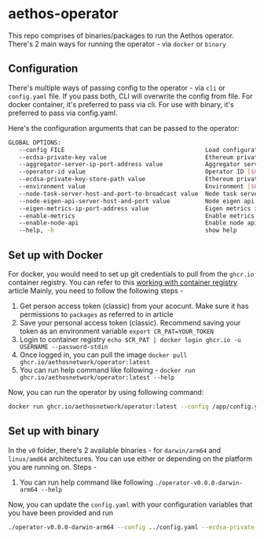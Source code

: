 # aethos-operator
This repo comprises of binaries/packages to run the Aethos operator. There's 2 main ways for running the operator - via `docker` or `binary`

## Configuration
There's multiple ways of passing config to the operator - via `cli` or `config.yaml` file. If you pass both, CLI will overwrite the config from file.
For docker container, it's preferred to pass via cli. For use with binary, it's preferred to pass via config.yaml.

Here's the configuration arguments that can be passed to the operator:

```sh
GLOBAL OPTIONS:
   --config FILE                                        Load configuration from FILE
   --ecdsa-private-key value                            Ethereum private key [$ECDSA_PRIVATE_KEY]
   --aggregator-server-ip-port-address value            Aggregator server IP:PORT address [$AGGREGATOR_SERVER_IP_PORT_ADDRESS]
   --operator-id value                                  Operator ID [$OPERATOR_ID]
   --ecdsa-private-key-store-path value                 Ethereum private key store path [$ECDSA_PRIVATE_KEY_STORE_PATH]
   --environment value                                  Environment [$ENVIRONMENT]
   --node-task-server-host-and-port-to-broadcast value  Node task server host and port to receive broadcast messages [$NODE_TASK_SERVER_HOST_AND_PORT_TO_BROADCAST]
   --node-eigen-api-server-host-and-port value          Node eigen api server host and port [$NODE_EIGEN_API_SERVER_HOST_AND_PORT]
   --eigen-metrics-ip-port-address value                Eigen metrics ip port address [$EIGEN_METRICS_IP_PORT_ADDRESS]
   --enable-metrics                                     Enable metrics [$ENABLE_METRICS]
   --enable-node-api                                    Enable node api [$ENABLE_NODE_API]
   --help, -h                                           show help
```

## Set up with Docker

For docker, you would need to set up git credentials to pull from the `ghcr.io` container registry. You can refer to this [working with container registry](https://docs.github.com/en/packages/working-with-a-github-packages-registry/working-with-the-container-registry) article
Mainly, you need to follow the following steps -

 1. Get person access token (classic) from your acocunt. Make sure it has permissions to `packages` as referred to in article
 2. Save your personal access token (classic). Recommend saving your token as an environment variable `export CR_PAT=YOUR_TOKEN`
 3. Login to container registry `echo $CR_PAT | docker login ghcr.io -u USERNAME --password-stdin`
 4. Once logged in, you can pull the image `docker pull ghcr.io/aethosnetwork/operator:latest`
 5. You can run help command like following - `docker run ghcr.io/aethosnetwork/operator:latest --help`
    
Now, you can run the operator by using following command:

```sh
docker run ghcr.io/aethosnetwork/operator:latest --config /app/config.yaml --ecdsa-private-key <private_key_starting_with_0x> --aggregator-server-ip-port-address 34.41.39.208:50051
```

## Set up with binary

In the `v0` folder, there's 2 available binaries - for `darwin/arm64` and `linux/amd64` architectures. You can use either or depending on the platform you are running on. Steps - 

1. You can run help command like following `./operator-v0.0.0-darwin-arm64 --help`

Now, you can update the `config.yaml` with your configuration variables that you have been provided and run

```sh
./operator-v0.0.0-darwin-arm64 --config ../config.yaml --ecdsa-private-key <private_key_starting_with_0x>
```
